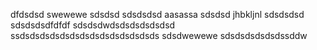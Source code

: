 dfdsdsd
swewewe
sdsdsd
sdsdsdsd
aasassa
sdsdsd
jhbkljnl
sdsdsdsd
sdsdsdsdfdfdf
sdsdsdwdsdsdsdsdsdsd
ssdsdsdsdsdsdsdsdsdsdsdsdsdsds
sdsdwewewe
sdsdsdsdsdsdssddw
